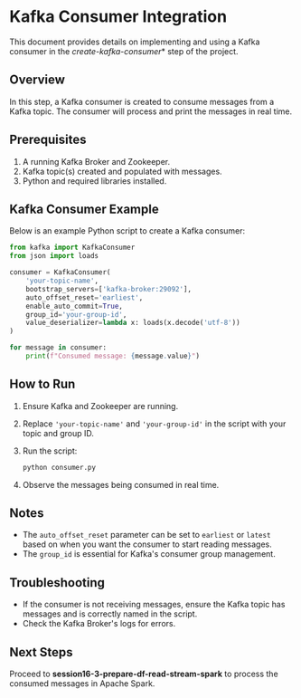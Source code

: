 # Kafka Consumer Integration

This document provides details on implementing and using a Kafka consumer in the *create-kafka-consumer** step of the project.

## Overview

In this step, a Kafka consumer is created to consume messages from a Kafka topic. The consumer will process and print the messages in real time.

## Prerequisites

1. A running Kafka Broker and Zookeeper.
2. Kafka topic(s) created and populated with messages.
3. Python and required libraries installed.

## Kafka Consumer Example

Below is an example Python script to create a Kafka consumer:

```python
from kafka import KafkaConsumer
from json import loads

consumer = KafkaConsumer(
    'your-topic-name',
    bootstrap_servers=['kafka-broker:29092'],
    auto_offset_reset='earliest',
    enable_auto_commit=True,
    group_id='your-group-id',
    value_deserializer=lambda x: loads(x.decode('utf-8'))
)

for message in consumer:
    print(f"Consumed message: {message.value}")
```

## How to Run

1. Ensure Kafka and Zookeeper are running.
2. Replace `'your-topic-name'` and `'your-group-id'` in the script with your topic and group ID.
3. Run the script:

   ```bash
   python consumer.py
   ```

4. Observe the messages being consumed in real time.

## Notes

- The `auto_offset_reset` parameter can be set to `earliest` or `latest` based on when you want the consumer to start reading messages.
- The `group_id` is essential for Kafka's consumer group management.

## Troubleshooting

- If the consumer is not receiving messages, ensure the Kafka topic has messages and is correctly named in the script.
- Check the Kafka Broker's logs for errors.

## Next Steps

Proceed to **session16-3-prepare-df-read-stream-spark** to process the consumed messages in Apache Spark.

